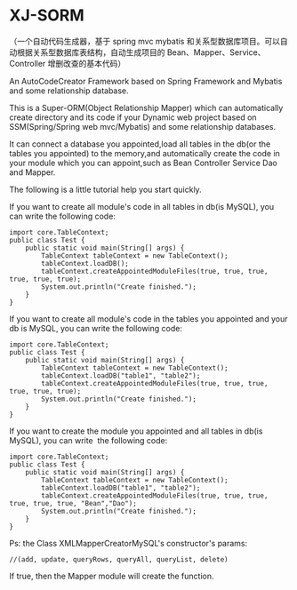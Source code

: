 # XJ-SORM

（一个自动代码生成器，基于 spring mvc mybatis 和关系型数据库项目。可以自动根据关系型数据库表结构，自动生成项目的 Bean、Mapper、Service、Controller 增删改查的基本代码）

An AutoCodeCreator Framework based on Spring Framework and Mybatis and some relationship database.

This is a Super-ORM(Object Relationship Mapper) which can automatically create directory and its code if your Dynamic web project based on SSM(Spring/Spring web mvc/Mybatis) and some relationship databases.

It can connect a database you appointed,load all tables in the db(or the tables you appointed) to the memory,and automatically  create the code in your module which you can appoint,such as Bean Controller Service Dao and Mapper.

The following is a little tutorial help you start quickly.
    
If you want to create all module's code in all tables in db(is MySQL), you can write the following code:

	import core.TableContext;
	public class Test {
		public static void main(String[] args) {
			TableContext tableContext = new TableContext();
			tableContext.loadDB();
			tableContext.createAppointedModuleFiles(true, true, true, true, true, true);
			System.out.println("Create finished.");
		}
	}
   
   
If you want to create all module's code in the tables you appointed and your db is MySQL, you can write the following code:

	import core.TableContext;
	public class Test {
		public static void main(String[] args) {
			TableContext tableContext = new TableContext();
			tableContext.loadDB("table1", "table2");
			tableContext.createAppointedModuleFiles(true, true, true, true, true, true);
			System.out.println("Create finished.");
		}
	}

If you want to create the module you appointed and all tables in db(is MySQL), you can write  the following code:

	import core.TableContext;
	public class Test {
		public static void main(String[] args) {
			TableContext tableContext = new TableContext();
			tableContext.loadDB("table1", "table2");
			tableContext.createAppointedModuleFiles(true, true, true, true, true, true, "Bean","Dao");
			System.out.println("Create finished.");
		}
	}
 
Ps: the Class XMLMapperCreatorMySQL's constructor's params:

    //(add, update, queryRows, queryAll, queryList, delete)
    
If true, then the Mapper module will create the function.
